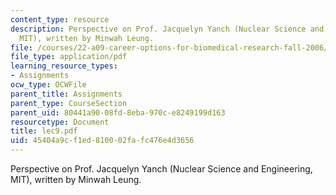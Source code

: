 ```yaml
---
content_type: resource
description: Perspective on Prof. Jacquelyn Yanch (Nuclear Science and Engineering,
  MIT), written by Minwah Leung.
file: /courses/22-a09-career-options-for-biomedical-research-fall-2006/45404a9cf1ed810002fafc476e4d3656_lec9.pdf
file_type: application/pdf
learning_resource_types:
- Assignments
ocw_type: OCWFile
parent_title: Assignments
parent_type: CourseSection
parent_uid: 80441a90-08fd-8eba-970c-e8249199d163
resourcetype: Document
title: lec9.pdf
uid: 45404a9c-f1ed-8100-02fa-fc476e4d3656
---
```

Perspective on Prof. Jacquelyn Yanch (Nuclear Science and Engineering, MIT), written by Minwah Leung.

